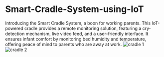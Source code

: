 # Smart-Cradle-System-using-IoT
Introducing the Smart Cradle System, a boon for working parents. This IoT-powered cradle provides a remote monitoring solution, featuring a cry-detection mechanism, live video feed, and a user-friendly interface. It ensures infant comfort by monitoring bed humidity and temperature, offering peace of mind to parents who are away at work.
![cradle 1](https://github.com/gunthamukasada16/Smart-Cradle-System-using-IoT/assets/161690272/8b7e72da-042c-4cfe-926a-81c526b56f3e)
![cradle 2](https://github.com/gunthamukasada16/Smart-Cradle-System-using-IoT/assets/161690272/057fb109-ae29-4964-8a39-d7899dc02dd5)
